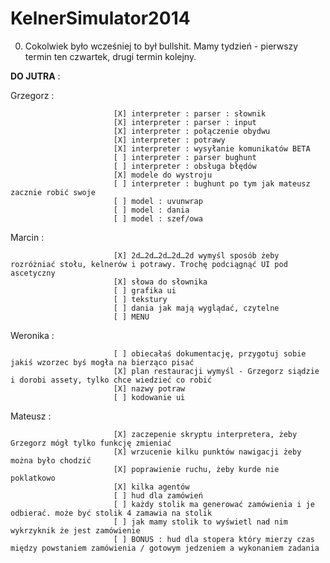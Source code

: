 ﻿KelnerSimulator2014
===================

0. Cokolwiek było wcześniej to był bullshit. Mamy tydzień - pierwszy termin ten czwartek, drugi termin kolejny.
 
**DO JUTRA** :  

Grzegorz :   

                           [X] interpreter : parser : słownik
                           [X] interpreter : parser : input
                           [X] interpreter : połączenie obydwu
                           [X] interpreter : potrawy
                           [X] interpreter : wysyłanie komunikatów BETA
                           [ ] interpreter : parser bughunt
                           [ ] interpreter : obsługa błędów
                           [X] modele do wystroju  
                           [ ] interpreter : bughunt po tym jak mateusz zacznie robić swoje
                           [ ] model : uvunwrap
                           [ ] model : dania
                           [ ] model : szef/owa 
                           
Marcin :  

                           [X] 2d…2d…2d…2d…2d wymyśl sposób żeby rozróżniać stołu, kelnerów i potrawy. Trochę podciągnąć UI pod ascetyczny  
                           [X] słowa do słownika  
                           [ ] grafika ui
                           [ ] tekstury
                           [ ] dania jak mają wyglądać, czytelne
                           [ ] MENU

Weronika :  

                           [ ] obiecałaś dokumentację, przygotuj sobie jakiś wzorzec byś mogła na bierząco pisać  
                           [X] plan restauracji wymyśl - Grzegorz siądzie i dorobi assety, tylko chce wiedzieć co robić
                           [X] nazwy potraw
                           [ ] kodowanie ui
Mateusz :  

                           [X] zaczepenie skryptu interpretera, żeby Grzegorz mógł tylko funkcję zmieniać  
                           [X] wrzucenie kilku punktów nawigacji żeby można było chodzić
                           [X] poprawienie ruchu, żeby kurde nie poklatkowo
                           [X] kilka agentów
                           [ ] hud dla zamówień  
                           [ ] każdy stolik ma generować zamówienia i je odbierać. może być stolik 4 zamawia na stolik
                           [ ] jak mamy stolik to wyświetl nad nim wykrzyknik że jest zamówienie
                           [ ] BONUS : hud dla stopera który mierzy czas między powstaniem zamówienia / gotowym jedzeniem a wykonaniem zadania 

